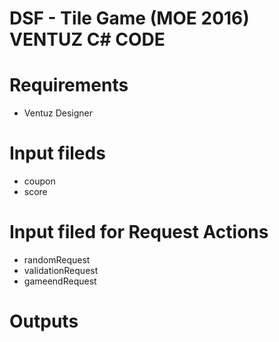 # DSF - Tile Game (MOE 2016) VENTUZ C# CODE

# Requirements

- Ventuz Designer 

# Input fileds 
  - coupon
  - score

# Input filed for Request Actions 
  - randomRequest
  - validationRequest
  - gameendRequest

# Outputs


